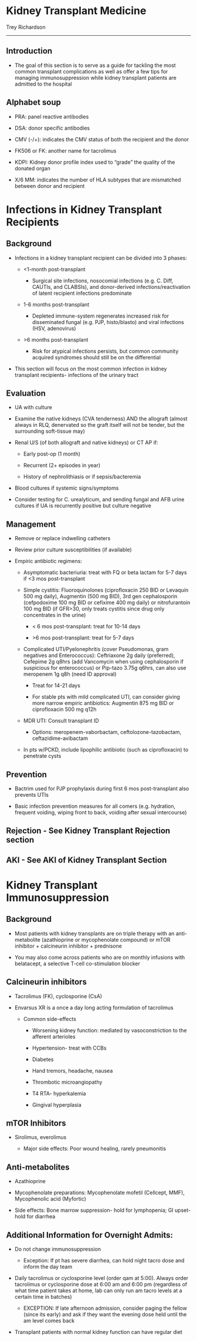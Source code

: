# Kidney Transplant Medicine 

Trey Richardson

---

## Introduction

- The goal of this section is to serve as a guide for tackling the
    most common transplant complications as well as offer a few tips for
    managing immunosuppression while kidney transplant patients are
    admitted to the hospital

## Alphabet soup

- PRA: panel reactive antibodies

- DSA: donor specific antibodies

- CMV (-/+): indicates the CMV status of both the recipient and the
    donor

- FK506 or FK: another name for tacrolimus

- KDPI: Kidney donor profile index used to “grade” the quality of the
    donated organ

- X/6 MM: indicates the number of HLA subtypes that are mismatched
    between donor and recipient

# Infections in Kidney Transplant Recipients

## Background

- Infections in a kidney transplant recipient can be divided into 3
    phases:

  - \<1-month post-transplant

      - Surgical site infections, nosocomial infections (e.g. C. Diff,
          CAUTIs, and CLABSIs), and donor-derived infections/reactivation
          of latent recipient infections predominate

  - 1-6 months post-transplant

      - Depleted immune-system regenerates increased risk for
          disseminated fungal (e.g. PJP, histo/blasto) and viral
          infections (HSV, adenovirus)

  - \>6 months post-transplant

      - Risk for atypical infections persists, but common community
          acquired syndromes should still be on the differential

- This section will focus on the most common infection in kidney
    transplant recipients- infections of the urinary tract

## Evaluation

- UA with culture 

- Examine the native kidneys (CVA tenderness) AND the allograft
    (almost always in RLQ, denervated so the graft itself will not be
    tender, but the surrounding soft-tissue may)

- Renal U/S (of both allograft and native kidneys) or CT AP if:

    - Early post-op (1 month)

    - Recurrent (2+ episodes in year)

    - History of nephrolithiasis or if sepsis/bacteremia

- Blood cultures if systemic signs/symptoms

- Consider testing for C. urealyticum, and sending fungal and AFB
    urine cultures if UA is recurrently positive but culture negative

## Management

- Remove or replace indwelling catheters

- Review prior culture susceptibilities (if available)

- Empiric antibiotic regimens:

    - Asymptomatic bacteriuria: treat with FQ or beta lactam for 5-7 days
        if \<3 mos post-transplant

    - Simple cystitis: Fluoroquinolones (ciprofloxacin 250 BID or Levaquin
        500 mg daily), Augmentin (500 mg BID), 3rd gen cephalosporin
        (cefpodoxime 100 mg BID or cefixime 400 mg daily) or nitrofurantoin
        100 mg BID (if GFR\>30, only treats cystitis since drug only
        concentrates in the urine)

        - \< 6 mos post-transplant: treat for 10-14 days

        - \>6 mos post-transplant: treat for 5-7 days

    - Complicated UTI/Pyelonephritis (cover Pseudomonas, gram negatives
        and Enterococcus): Ceftriaxone 2g daily (preferred), Cefepime 2g
        q8hrs (add Vancomycin when using cephalosporin if suspicious for
        enterococcus) or Pip-tazo 3.75g q6hrs, can also use meropenem 1g q8h
        (need ID approval)

        - Treat for 14-21 days

        - For stable pts with mild complicated UTI, can consider giving
            more narrow empiric antibiotics: Augmentin 875 mg BID or
            ciprofloxacin 500 mg q12h

    - MDR UTI: Consult transplant ID

        - Options: meropenem-vaborbactam, ceftolozone-tazobactam,
            ceftazidime-avibactam

    - In pts w/PCKD, include lipophilic antibiotic (such as ciprofloxacin)
        to penetrate cysts

## Prevention

- Bactrim used for PJP prophylaxis during first 6 mos post-transplant
    also prevents UTIs

- Basic infection prevention measures for all comers (e.g. hydration,
    frequent voiding, wiping front to back, voiding after sexual
    intercourse)

## Rejection - See Kidney Transplant Rejection section 

## AKI - See AKI of Kidney Transplant Section 

# Kidney Transplant Immunosuppression

## Background

- Most patients with kidney transplants are on triple therapy with an
    anti-metabolite (azathioprine or mycophenolate compound) or mTOR
    inhibitor + calcineurin inhibitor + prednisone

- You may also come across patients who are on monthly infusions with
    belatacept, a selective T-cell co-stimulation blocker

## Calcineurin inhibitors

- Tacrolimus (FK), cyclosporine (CsA)

- Envarsus XR is a once a day long acting formulation of tacrolimus

    - Common side-effects

        - Worsening kidney function: mediated by vasoconstriction to the
            afferent arterioles

        - Hypertension- treat with CCBs

        - Diabetes

        - Hand tremors, headache, nausea

        - Thrombotic microangiopathy

        - T4 RTA- hyperkalemia

        - Gingival hyperplasia

## mTOR Inhibitors

- Sirolimus, everolimus

    - Major side effects: Poor wound healing, rarely pneumonitis

## Anti-metabolites

- Azathioprine

- Mycophenolate preparations: Mycophenolate mofetil (Cellcept, MMF),
    Mycophenolic acid (Myfortic)

- Side effects: Bone marrow suppression- hold for lymphopenia; GI
    upset- hold for diarrhea

## Additional Information for Overnight Admits:

- Do not change immunosuppression

    - Exception: If pt has severe diarrhea, can hold night tacro dose and
    inform the day team

- Daily tacrolimus or cyclosporine level (order qam at 5:00). Always
    order tacrolimus or cyclosporine dose at 6:00 am and 6:00 pm
    (regardless of what time patient takes at home, lab can only run am
    tacro levels at a certain time in batches)

    - EXCEPTION: If late afternoon admission, consider paging the fellow
        (since its early) and ask if they want the evening dose held until
        the am level comes back

- Transplant patients with normal kidney function can have regular
    diet
